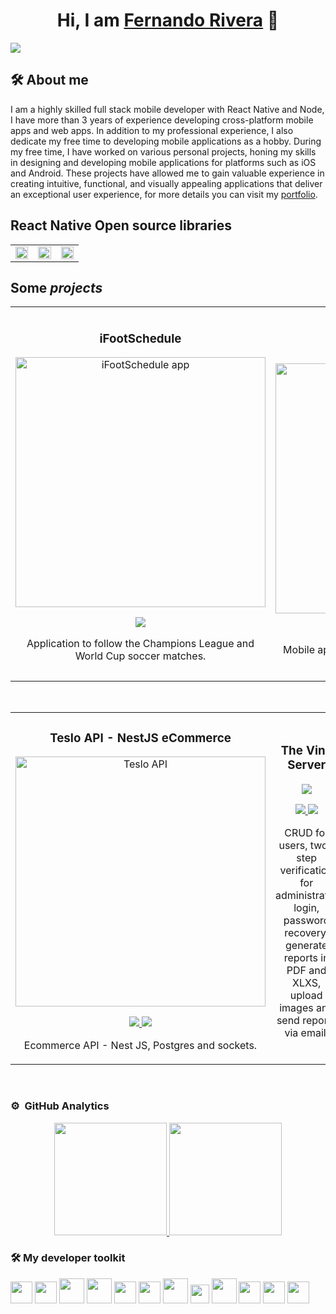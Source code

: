 <div align="center">
<h1 align="center">Hi, I am <a href="https://feriv3ra.netlify.app/">Fernando Rivera</a> 👋</h1>
</div>
<img src="https://res.cloudinary.com/fercloudinary/image/upload/v1705066676/%C3%8Dconos%20Github/github-header-image_1_q8rhfa.png">

## 🛠 About me
I am a highly skilled full stack mobile developer with React Native and Node, I have more than 3 years of experience developing cross-platform mobile apps and web apps. In addition to my professional experience, I also dedicate my free time to developing mobile applications as a hobby. During my free time, I have worked on various personal projects, honing my skills in designing and developing mobile applications for platforms such as iOS and Android. These projects have allowed me to gain valuable experience in creating intuitive, functional, and visually appealing applications that deliver an exceptional user experience, for more details you can visit my [portfolio](https://feriv3ra.netlify.app/).

## React Native Open source libraries
<table>
  <tr>
    <td width="33%">
    <a href="https://rn-inkpad.web.app/">
<img loading="lazy" height="100%" src="https://github-readme-stats.vercel.app/api/pin/?username=FerRiv3ra&amp;repo=rn-inkpad&amp;show_owner=true&amp;theme=react"/>
    </a>
    </td>
    <td width="33%">
    <a href="https://github.com/FerRiv3ra/rn-custom-alert-prompt">
<img loading="lazy" height="100%" src="https://github-readme-stats.vercel.app/api/pin/?username=FerRiv3ra&amp;repo=rn-custom-alert-prompt&amp;show_owner=true&amp;theme=react"/>
    </a>
    </td>
    <td width="33%">
    <a href="https://github.com/FerRiv3ra/rn-segmented-tab-controls">
<img loading="lazy" height="100%" src="https://github-readme-stats.vercel.app/api/pin/?username=FerRiv3ra&amp;repo=rn-segmented-tab-controls&amp;show_owner=true&amp;theme=react"/>
    </a>
    </td>
  </tr>
</table>

## Some *projects*
<table>
<tr>
<td width="50%">
<h3 align="center">iFootSchedule</h3>
<div align="center">
<a href="https://github.com/FerRiv3ra/iFootSchedule" target="_blank"><img src="https://res.cloudinary.com/fercloudinary/image/upload/v1685550898/FerRivera%20Web/BannerApps/iFootSchedule_hfi2yi.png" width="400" alt="iFootSchedule app"></a>
<p>
<a href="https://github.com/FerRiv3ra/iFootSchedule" target="_blank">
<img src="https://img.shields.io/badge/CODE-992430?style=for-the-badge&logo=github&logoColor=black">
</a>
</p>
<p>Application to follow the Champions League and World Cup soccer matches.</p>
</div>
                                                                                      
</td>

<td width="50%">
               <br>
<h3 align="center">The Vine Centre App</h3>
<div align="center">                                       
<a href="https://github.com/FerRiv3ra/cupboard" target="_blank"><img src="https://res.cloudinary.com/fercloudinary/image/upload/v1685546455/FerRivera%20Web/BannerApps/the-vine-app_lb57dr.png" width="400" alt="The Vine Centre App"></a>
<br>
<p>
<a href="https://github.com/FerRiv3ra/cupboard" target="_blank">
<img src="https://img.shields.io/badge/CODE-80ffaa?style=for-the-badge&logo=github&logoColor=black">
</a>
</p>
</p>Mobile app to manage community cupboard visits via QR codes.</p>
</div>                                                             
</table>                                                                                 
</div>
<br>

<table>
<tr>
<td width="50%">
<h3 align="center">Teslo API - NestJS eCommerce</h3>
<div align="center">
<a href="https://github.com/FerRiv3ra/teslo-nest-ecommercer" target="_blank"><img src="https://res.cloudinary.com/fercloudinary/image/upload/v1690144573/FerRivera%20Web/BannerApps/NestJS_ajwc5c.png" width="400" alt="Teslo API"></a>
<p>
<a href="https://github.com/FerRiv3ra/teslo-nest-ecommercer" target="_blank">
<img src="https://img.shields.io/badge/CODE-e0224e?style=for-the-badge&logo=github&logoColor=black">
</a>
<a href="https://documenter.getpostman.com/view/11178258/2s9XxtzbR5" target="_blank">
<img src="https://img.shields.io/badge/-DOCS POSTMAN-red?style=for-the-badge&color=e0224e">
</a>
</p>
<p>Ecommerce API - Nest JS, Postgres and sockets.</p>
</div>
                                                                                      
</td>       

<td width="50%">
<h3 align="center">The Vine Server</h3>
<div align="center">
<a href="https://github.com/FerRiv3ra/the_vine_centre_server" target="_blank"><img src="https://res.cloudinary.com/fercloudinary/image/upload/v1685550898/FerRivera%20Web/BannerApps/backend_auqz1h.png"></a>
<p>
<a href="https://github.com/FerRiv3ra/the_vine_centre_server" target="_blank">
<img src="https://img.shields.io/badge/CODE-d1d446?style=for-the-badge&logo=github&logoColor=black">
</a>
<a href="https://documenter.getpostman.com/view/11178258/2s93mAUfh3" target="_blank">
<img src="https://img.shields.io/badge/-Docs postman-green?style=for-the-badge&color=d1d446">
</a>
</p>
<p>CRUD for users, two-step verification for administrator login, password recovery, generate reports in PDF and XLXS, upload images and send reports via email.</p>
</div>
                                                                                      
</td>  
</table>                                                                                 
</div>
<br>

### ⚙️ &nbsp;GitHub Analytics

<p align="center">
<a href="https://github.com/FerRiv3ra">
  <img height="180em" src="https://github-readme-stats-eight-theta.vercel.app/api?username=FerRiv3ra&show_icons=true&theme=algolia&include_all_commits=true&count_private=true"/>
  <img height="180em" src="https://github-readme-stats-eight-theta.vercel.app/api/top-langs/?username=FerRiv3ra&layout=compact&langs_count=8&theme=algolia"/>
</a>
</p>

### 🛠 My developer toolkit
<img src="https://res.cloudinary.com/fercloudinary/image/upload/v1680283976/%C3%8Dconos%20Github/javascript-js-logo_tnnhrf.png" height="35" /> <img src="https://res.cloudinary.com/fercloudinary/image/upload/v1680283977/%C3%8Dconos%20Github/typescript-logo_yrqoim.png" height="35" /> <img src="https://res.cloudinary.com/fercloudinary/image/upload/v1680283977/%C3%8Dconos%20Github/react-native-logo_h8ec2u.png" height="40" />  <img src="https://res.cloudinary.com/fercloudinary/image/upload/v1705069532/%C3%8Dconos%20Github/nest_ei7mus.png" height="40" /> <img src="https://res.cloudinary.com/fercloudinary/image/upload/v1680283977/%C3%8Dconos%20Github/visual-studio-code-logo_grhwxe.png" height="35" />   <img src="https://res.cloudinary.com/fercloudinary/image/upload/v1680283976/%C3%8Dconos%20Github/git-logo_vo2sl2.png" height="35" /> <img src="https://res.cloudinary.com/fercloudinary/image/upload/v1680283977/%C3%8Dconos%20Github/react-logo_zxki8y.png" height="40" /> <img src="https://res.cloudinary.com/fercloudinary/image/upload/v1680283977/%C3%8Dconos%20Github/tailwind-css-logo_z1sllm.png" height="30" /> <img src="https://res.cloudinary.com/fercloudinary/image/upload/v1680283976/%C3%8Dconos%20Github/nodejs-logo_ttjwjt.png" height="40" /> <img src="https://res.cloudinary.com/fercloudinary/image/upload/v1680283976/%C3%8Dconos%20Github/mongodb-logo_cqdpsv.png" height="35" /> <img src="https://res.cloudinary.com/fercloudinary/image/upload/v1680283976/%C3%8Dconos%20Github/jwt-logo_iadhkg.png" height="35" />  <img src="https://res.cloudinary.com/fercloudinary/image/upload/v1680283983/%C3%8Dconos%20Github/express-logo_ouilpj.png" height="35" />  

